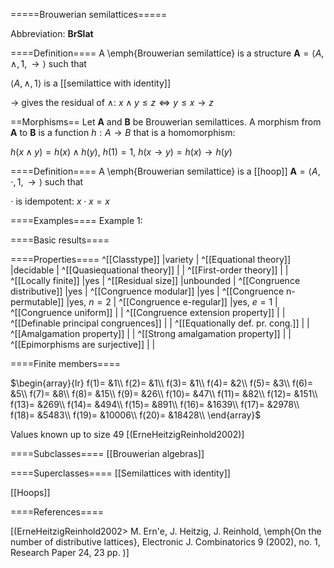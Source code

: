 =====Brouwerian semilattices=====

Abbreviation: **BrSlat**

====Definition====
A \emph{Brouwerian semilattice} is a structure $\mathbf{A}=\langle A, \wedge, 1, \rightarrow\rangle$ such that

$\langle A, \wedge, 1\rangle$ is a [[semilattice with identity]]

$\rightarrow$ gives the residual of $\wedge$:  $x\wedge y\leq z\Longleftrightarrow y\leq x\rightarrow z$

==Morphisms==
Let $\mathbf{A}$ and $\mathbf{B}$ be Brouwerian semilattices. A morphism from $\mathbf{A}$ to $\mathbf{B}$ is a function $h:A\rightarrow B$ that is a
homomorphism: 

$h(x\wedge y)=h(x)\wedge h(y)$, $h(1)=1$, $h(x\rightarrow y)=h(x)\rightarrow h(y)$

====Definition====
A \emph{Brouwerian semilattice} is a [[hoop]] $\mathbf{A}=\langle A, \cdot, 1, \rightarrow\rangle$ such that

$\cdot$ is idempotent:  $x\cdot x=x$

====Examples====
Example 1: 

====Basic results====


====Properties====
^[[Classtype]]  |variety |
^[[Equational theory]]  |decidable |
^[[Quasiequational theory]]  | |
^[[First-order theory]]  | |
^[[Locally finite]]  |yes |
^[[Residual size]]  |unbounded |
^[[Congruence distributive]]  |yes |
^[[Congruence modular]]  |yes |
^[[Congruence n-permutable]]  |yes, $n=2$ |
^[[Congruence e-regular]]  |yes, $e=1$ |
^[[Congruence uniform]]  | |
^[[Congruence extension property]]  | |
^[[Definable principal congruences]]  | |
^[[Equationally def. pr. cong.]]  | |
^[[Amalgamation property]]  | |
^[[Strong amalgamation property]]  | |
^[[Epimorphisms are surjective]]  | |

====Finite members====

$\begin{array}{lr}
f(1)= &1\\
f(2)= &1\\
f(3)= &1\\
f(4)= &2\\
f(5)= &3\\
f(6)= &5\\
f(7)= &8\\
f(8)= &15\\
f(9)= &26\\
f(10)= &47\\
f(11)= &82\\
f(12)= &151\\
f(13)= &269\\
f(14)= &494\\
f(15)= &891\\
f(16)= &1639\\
f(17)= &2978\\
f(18)= &5483\\
f(19)= &10006\\
f(20)= &18428\\
\end{array}$

Values known up to size 49 [(ErneHeitzigReinhold2002)]


====Subclasses====
[[Brouwerian algebras]] 


====Superclasses====
[[Semilattices with identity]] 

[[Hoops]] 


====References====

[(ErneHeitzigReinhold2002>
M. Ern\'e, J. Heitzig, J. Reinhold,
\emph{On the number of distributive lattices}, 
Electronic J. Combinatorics 9 (2002), no. 1, Research Paper 24, 23 pp.
)]